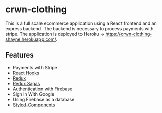 # crwn-clothing
This is a full scale ecommerce application using a React frontend and an express backend. The backend is necessary to process payments with stripe. The application is deployed to Heroku -> <https://crwn-clothing-shayne.herokuapp.com/>. 

## Features
* Payments with Stripe
* [React Hooks](https://reactjs.org/docs/hooks-intro.html)
* [Redux](https://redux.js.org/)
* [Redux Sagas](https://github.com/redux-saga/redux-saga)
* Authentication with Firebase
* Sign In With Google
* Using Firebase as a database
* [Styled-Components](https://www.styled-components.com/)
